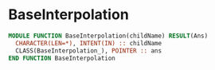 # BaseInterpolation

```fortran
MODULE FUNCTION BaseInterpolation(childName) RESULT(Ans)
  CHARACTER(LEN=*), INTENT(IN) :: childName
  CLASS(BaseInterpolation_), POINTER :: ans
END FUNCTION BaseInterpolation
```
